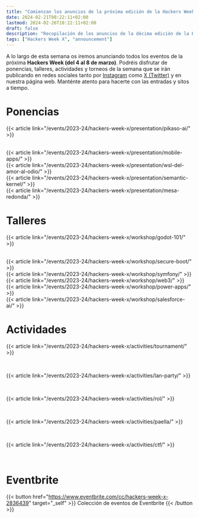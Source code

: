 ```yaml
---
title: "Comienzan los anuncios de la próxima edición de la Hackers Week"
date: 2024-02-21T08:22:11+02:00
lastmod: 2024-02-26T10:22:11+02:00
draft: false
description: "Recopilación de los anuncios de la décima edición de la Hackers Week"
tags: ["Hackers Week X", "announcement"]
---
```


A lo largo de esta semana os iremos anunciando todos los eventos de la próxima **Hackers Week (del 4 al 8 de marzo)**. Podréis disfrutar de ponencias, talleres, actividades y torneos de la semana que se irán publicando en redes sociales tanto por <a href="https://www.instagram.com/hackersweek/">Instagram</a> como <a href="https://twitter.com/HackersWeek">X (Twitter)</a> y en nuestra página web. Manténte atento para hacerte con las entradas y sitos a tiempo.

# Ponencias
{{< article link="/events/2023-24/hackers-week-x/presentation/pikaso-ai/" >}}

<br/>
{{< article link="/events/2023-24/hackers-week-x/presentation/mobile-apps/" >}}

<br/>
{{< article link="/events/2023-24/hackers-week-x/presentation/wsl-del-amor-al-odio/" >}}

<br/>
{{< article link="/events/2023-24/hackers-week-x/presentation/semantic-kernel/" >}}

<br/>
{{< article link="/events/2023-24/hackers-week-x/presentation/mesa-redonda/" >}}

<br/>

# Talleres
{{< article link="/events/2023-24/hackers-week-x/workshop/godot-101/" >}}

<br/>
{{< article link="/events/2023-24/hackers-week-x/workshop/secure-boot/" >}}

<br/>
{{< article link="/events/2023-24/hackers-week-x/workshop/symfony/" >}}

<br/>
{{< article link="/events/2023-24/hackers-week-x/workshop/web3/" >}}

<br/>
{{< article link="/events/2023-24/hackers-week-x/workshop/power-apps/" >}}

<br/>
{{< article link="/events/2023-24/hackers-week-x/workshop/salesforce-ai/" >}}

<br/>

# Actividades
{{< article link="/events/2023-24/hackers-week-x/activities/tournament/" >}}

<br/>

{{< article link="/events/2023-24/hackers-week-x/activities/lan-party/" >}}

<br/>

{{< article link="/events/2023-24/hackers-week-x/activities/rol/" >}}

<br/>

{{< article link="/events/2023-24/hackers-week-x/activities/paella/" >}}

<br/>

{{< article link="/events/2023-24/hackers-week-x/activities/ctf/" >}}

<br/>

# Eventbrite
{{< button href="https://www.eventbrite.com/cc/hackers-week-x-2836439" target="_self" >}}
Colección de eventos de Eventbrite
{{< /button >}}

